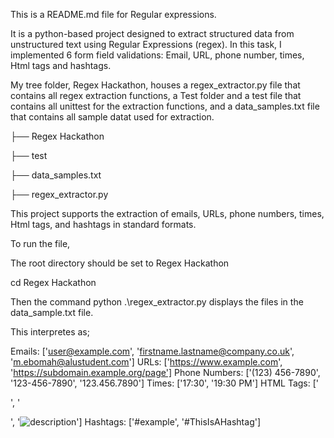 This is a README.md file for Regular expressions.


It is a python-based project designed to extract structured data from unstructured text using Regular Expressions (regex). In this task, I implemented 6 form field validations: Email, URL, phone number, times, Html tags and hashtags.




My tree folder, Regex Hackathon, houses a regex_extractor.py file that contains all regex extraction functions, a Test folder and a test file that contains all unittest for the extraction functions, and a data_samples.txt file that contains all sample datat used for extraction.



├── Regex Hackathon


├── test


├── data_samples.txt


├── regex_extractor.py


This project supports the extraction of emails, URLs, phone numbers, times, Html tags, and hashtags in standard formats.


To run the file,


The root directory should be set to Regex Hackathon


cd Regex Hackathon


Then the command python .\regex_extractor.py displays the files in the data_sample.txt file.


This interpretes as;


Emails: ['user@example.com', 'firstname.lastname@company.co.uk', 'm.ebomah@alustudent.com']
URLs: ['https://www.example.com', 'https://subdomain.example.org/page']
Phone Numbers: ['(123) 456-7890', '123-456-7890', '123.456.7890']
Times: ['17:30', '19:30 PM']
HTML Tags: ['<p>', '<div class="example">', '<img src="image.jpg" alt="description">']
Hashtags: ['#example', '#ThisIsAHashtag']


